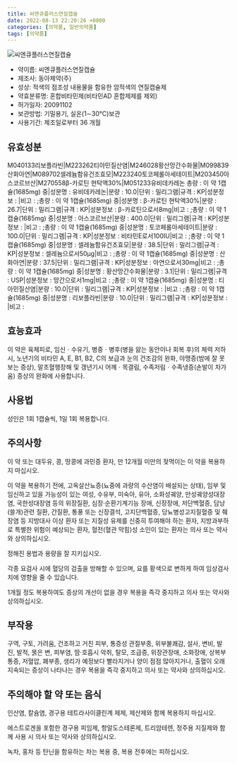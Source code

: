 ```yaml
---
title: 씨엔큐플러스연질캡슐
date: 2022-08-13 22:20:26 +0800
categories: [의약품, 일반의약품]
tags: [의약품]
---
```

![씨엔큐플러스연질캡슐](https://nedrug.mfds.go.kr/pbp/cmn/itemImageDownload/147426461934300024)

- 약이름: 씨엔큐플러스연질캡슐
- 제조사: 동아제약(주)
- 성상: 적색의 점조성 내용물을 함유한 암적색의 연질캡슐제
- 약효분류명: 혼합비타민제(비타민AD 혼합제제를 제외)
- 허가일자: 20091102
- 보관방법: 기밀용기, 실온(1∼30℃)보관
- 사용기간: 제조일로부터 36 개월
## 유효성분
M040133리보플라빈|M223262티아민질산염|M246028황산망간수화물|M099839산화아연|M089702셀레늄함유건조효모|M223240토코페롤아세테이트|M203450아스코르브산|M270558β-카로틴 현탁액30%|M051233유비데카레논
총량 : 이 약 1캡슐(1685mg) 중|성분명 : 유비데카레논|분량 : 10.0|단위 : 밀리그램|규격 : KP|성분정보 : |비고 : ;총량 : 이 약 1캡슐(1685mg) 중|성분명 : β-카로틴 현탁액30%|분량 : 26.7|단위 : 밀리그램|규격 : KP|성분정보 : β-카로틴으로서8mg|비고 : ;총량 : 이 약 1캡슐(1685mg) 중|성분명 : 아스코르브산|분량 : 400.0|단위 : 밀리그램|규격 : KP|성분정보 : |비고 : ;총량 : 이 약 1캡슐(1685mg) 중|성분명 : 토코페롤아세테이트|분량 : 100.0|단위 : 밀리그램|규격 : KP|성분정보 : 비타민E로서100IU|비고 : ;총량 : 이 약 1캡슐(1685mg) 중|성분명 : 셀레늄함유건조효모|분량 : 38.5|단위 : 밀리그램|규격 : KP|성분정보 : 셀레늄으로서50μg|비고 : ;총량 : 이 약 1캡슐(1685mg) 중|성분명 : 산화아연|분량 : 37.5|단위 : 밀리그램|규격 : KP|성분정보 : 아연으로서30mg|비고 : ;총량 : 이 약 1캡슐(1685mg) 중|성분명 : 황산망간수화물|분량 : 3.1|단위 : 밀리그램|규격 : USP|성분정보 : 망간으로서1mg|비고 : ;총량 : 이 약 1캡슐(1685mg) 중|성분명 : 티아민질산염|분량 : 10.0|단위 : 밀리그램|규격 : KP|성분정보 : |비고 : ;총량 : 이 약 1캡슐(1685mg) 중|성분명 : 리보플라빈|분량 : 10.0|단위 : 밀리그램|규격 : KP|성분정보 : |비고 :
## 효능효과
이 약은 육체피로, 임신ㆍ수유기, 병중ㆍ병후(병을 앓는 동안이나 회복 후)의 체력 저하 시, 노년기의 비타민 A, E, B1, B2, C의 보급과 눈의 건조감의 완화, 야맹증(밤에 잘 못 보는 증상), 말초혈행장해 및 갱년기시 어께ㆍ목결림, 수족저림ㆍ수족냉증(손발이 차가움) 증상의 완화에 사용합니다.

## 사용법
성인은 1회 1캡슐씩, 1일 1회 복용합니다.

## 주의사항
이 약 또는 대두유, 콩, 땅콩에 과민증 환자, 만 12개월 미만의 젖먹이는 이 약을 복용하지 마십시오.

이 약을 복용하기 전에, 고옥살산뇨증(뇨중에 과량의 수산염이 배설되는 상태), 임부 및 임신하고 있을 가능성이 있는 여성, 수유부, 미숙아, 유아, 소화성궤양, 만성궤양성대장염, 국한성대장염 등의 위장질환, 심장·순환기계기능 장애, 신장장애, 저단백혈증, 담낭(쓸개)관련 질환, 간질환, 통풍 또는 신장결석, 고지단백혈증, 당뇨병성고지질혈증 및 췌장염 등 지방대사 이상 환자 또는 지질성 유제를 신중히 투여해야 하는 환자, 지방과부하로 특별한 위험이 예상되는 환자, 혈전(혈관 막힘)성 소인이 있는 환자는 의사 또는 약사와 상의하십시오.

정해진 용법과 용량을 잘 지키십시오.

각종 요검사 시에 혈당의 검출을 방해할 수 있으며, 요를 황색으로 변하게 하여 임상검사치에 영향을 줄 수 있습니다.

1개월 정도 복용하여도 증상의 개선이 없을 경우 복용을 즉각 중지하고 의사 또는 약사와 상의하십시오.

## 부작용
구역, 구토, 가려움, 건조하고 거친 피부, 통증성 관절부종, 위부불쾌감, 설사, 변비, 발진, 발적, 묽은 변, 피부염, 땀·호흡시 악취, 탈모, 조급증, 위장관장애, 소화장애, 상복부통증, 저혈압, 폐부종, 생리가 예정보다 빨라지거나 양이 점점 많아지거나, 출혈이 오래 지속되는 증상이 나타나는 경우 복용을 즉각 중지하고 의사 또는 약사와 상의하십시오.

## 주의해야 할 약 또는 음식
인산염, 칼슘염, 경구용 테트라사이클린계 제제, 제산제와 함께 복용하지 마십시오.

에스트로겐을 포함한 경구용 피임제, 항알도스테론제, 트리암테렌, 정주용 지질제와 함께 사용 시 의사 또는 약사와 상의하십시오.

녹차, 홍차 등 탄닌을 함유하는 차는 복용 중, 복용 전후에는 피하십시오.

